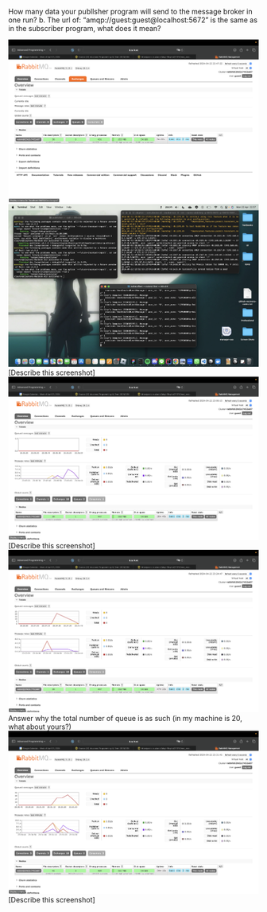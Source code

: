 How many data your publlsher program will send to the message broker in one run?
b. The url of: “amqp://guest:guest@localhost:5672” is the same as in the subscriber program, what does it mean?

![alt text](rabbitmq.png)
![alt text](terminals.png)
[Describe this screenshot]
![alt text](rabbitmq2.png)
[Describe this screenshot]
![alt text](rabbitmq3.png)
Answer why the total number of queue is as such (in my machine is 20, what about yours?)
![alt text](rabbitmq4.png)
[Describe this screenshot]